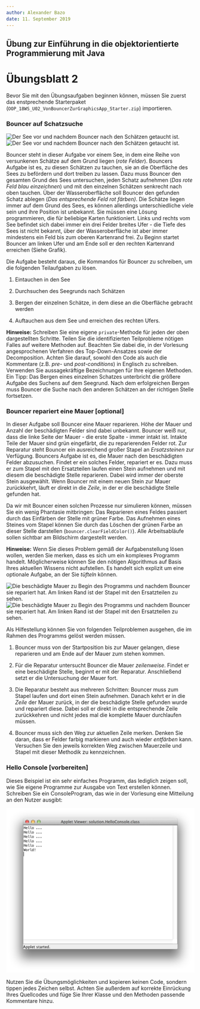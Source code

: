 ```yaml
---
author:	Alexander Bazo
date: 11. September 2019
---
```



## Übung zur Einführung in die objektorientierte Programmierung mit Java

# Übungsblatt 2

Bevor Sie mit den Übungsaufgaben beginnen können, müssen Sie zuerst das enstprechende Starterpaket (`OOP_18WS_U02_VonBouncerZurGraphicsApp_Starter.zip`) importieren.

### **Bouncer auf Schatzsuche**

![Der See vor und nachdem Bouncer nach den Schätzen getaucht
ist.](img/pool_start.png "fig:") ![Der See vor und nachdem
Bouncer nach den Schätzen getaucht
ist.](img/pool_finished.png "fig:")

Bouncer steht in dieser Aufgabe vor einem See, in dem eine Reihe von
versunkenen Schätze auf dem Grund liegen (*rote Felder*). Bouncers
Aufgabe ist es, zu diesen Schätzen zu tauchen, sie an die Oberfläche des Sees zu befördern und dort treiben zu lassen. Dazu muss Bouncer den gesamten Grund des Sees untersuchen, jeden Schatz aufnehmen (*Das rote
Feld blau einzeichnen*) und mit den einzelnen Schätzen senkrecht nach
oben tauchen. Über der Wasseroberfläche soll Bouncer den gefunden Schatz
ablegen (*Das entsprechende Feld rot färben)*. Die Schätze liegen immer
auf dem Grund des Sees, es können allerdings unterschiedliche viele sein
und ihre Position ist unbekannt. Sie müssen eine Lösung programmieren,
die für beliebige Karten funktioniert. Links und rechts vom See befindet
sich dabei immer ein drei Felder breites Ufer - die Tiefe des Sees ist
nicht bekannt, über der Wasseroberfläche ist aber immer mindestens ein
Feld bis zum oberen Kartenrand frei. Zu Beginn startet Bouncer am linken
Ufer und am Ende soll er den rechten Kartenrand erreichen (Siehe
Grafik).

Die Aufgabe besteht daraus, die Kommandos für Bouncer zu schreiben, um
die folgenden Teilaufgaben zu lösen.

1.  Eintauchen in den See

2.  Durchsuchen des Seegrunds nach Schätzen

3.  Bergen der einzelnen Schätze, in dem diese an die Oberfläche
    gebracht werden

4.  Auftauchen aus dem See und erreichen des rechten Ufers.

**Hinweise:** Schreiben Sie eine eigene `private`-Methode für jeden der
oben dargestellten Schritte. Teilen Sie die identifizierten Teilprobleme
nötigen Falles auf weitere Methoden auf. Beachten Sie dabei die, in der
Vorlesung angesprochenen Verfahren des Top-Down-Ansatzes sowie der
Decomposition. Achten Sie darauf, sowohl den Code als auch die
Kommentare (z.B. *pre*- und *post-conditions*) in Englisch zu schreiben.
Verwenden Sie aussagekräftige Bezeichnungen für Ihre eigenen Methoden.
Ein Tipp: Das Bergen eines einzelnen Schatzes unterbricht die größere
Aufgabe des Suchens auf dem Seegrund. Nach dem erfolgreichen Bergen muss
Bouncer die Suche nach den anderen Schätzen an der richtigen Stelle
fortsetzen.

### **Bouncer repariert eine Mauer [optional]**

In dieser Aufgabe soll Bouncer eine Mauer reparieren. Höhe der Mauer und
Anzahl der beschädigten Felder sind dabei unbekannt. Bouncer weiß nur,
dass die linke Seite der Mauer - die erste Spalte - immer intakt ist.
Intakte Teile der Mauer sind grün eingefärbt, die zu reparierenden
Felder rot. Zur Reparatur steht Bouncer ein ausreichend großer Stapel an
*Ersatzsteinen* zur Verfügung. Bouncers Aufgabe ist es, die Mauer nach
den beschädigten Felder abzusuchen. Findet er ein solches Felder,
repariert er es. Dazu muss er zum Stapel mit den Ersatzteilen laufen
einen Stein aufnehmen und mit diesem die beschädigte Stelle reparieren.
Dabei wird immer der oberste Stein ausgewählt. Wenn Bouncer mit einem
neuen Stein zur Mauer zurückkehrt, läuft er direkt in die *Zeile*, in
der er die beschädigte Stelle gefunden hat.

Da wir mit Bouncer einen solchen Prozesse nur simulieren können, müssen
Sie ein wenig Phantasie mitbringen: Das Reparieren eines Feldes passiert
durch das Einfärben der Stelle mit grüner Farbe. Das Aufnehmen eines
Steines vom Stapel können Sie durch das Löschen der grünen Farbe an
dieser Stelle darstellen (`bouncer.clearFieldColor()`). Alle
Arbeitsabläufe sollen sichtbar am Bildschirm dargestellt werden.

**Hinweise:** Wenn Sie dieses Problem gemäß der Aufgabenstellung lösen
wollen, werden Sie merken, dass es sich um ein komplexes Programm
handelt. Möglicherweise können Sie den nötigen Algorithmus auf Basis
Ihres aktuellen Wissens nicht aufstellen. Es handelt sich explizit um
eine optionale Aufgabe, an der Sie *tüfteln* können.

![Die beschädigte Mauer zu Begin des Programms und nachdem Bouncer sie
repariert hat. Am linken Rand ist der Stapel mit den Ersatzteilen zu
sehen.](img/wall_start.png "fig:") ![Die beschädigte Mauer
zu Begin des Programms und nachdem Bouncer sie repariert hat. Am linken
Rand ist der Stapel mit den Ersatzteilen zu
sehen.](img/wall_finished.png "fig:")

Als Hilfestellung können Sie von folgenden Teilproblemen ausgehen, die
im Rahmen des Programms gelöst werden müssen.

1.  Bouncer muss von der Startposition bis zur Mauer gelangen, diese
    reparieren und am Ende auf der Mauer zum stehen kommen.

2.  Für die Reparatur untersucht Bouncer die Mauer *zeilenweise*. Findet
    er eine beschädigte Stelle, beginnt er mit der Reparatur.
    Anschließend setzt er die Untersuchung der Mauer fort.

3.  Die Reparatur besteht aus mehreren Schritten: Bouncer muss zum
    Stapel laufen und dort einen Stein aufnehmen. Danach kehrt er in die
    *Zeile* der Mauer zurück, in der die beschädigte Stelle gefunden
    wurde und repariert diese. Dabei soll er direkt in die entsprechende
    Zeile zurückkehren und nicht jedes mal die komplette Mauer
    durchlaufen müssen.

4.  Bouncer muss sich den Weg zur aktuellen Zeile merken. Denken Sie
    daran, dass er Felder farbig markieren und auch wieder *entfärben*
    kann. Versuchen Sie den jeweils korrekten Weg zwischen Mauerzeile
    und Stapel mit dieser Methodik zu kennzeichnen.

### **Hello Console [vorbereiten]**

Dieses Beispiel ist ein sehr einfaches Programm, das lediglich zeigen
soll, wie Sie eigene Programme zur Ausgabe von Text erstellen können.
Schreiben Sie ein ConsoleProgram, das wie in der Vorlesung eine
Mitteilung an den Nutzer ausgibt:

![image](img/console_finished.png)

Nutzen Sie die Übungsmöglichkeiten und kopieren keinen Code, sondern
tippen jedes Zeichen selbst. Achten Sie außerdem auf korrekte Einrückung
Ihres Quellcodes und füge Sie Ihrer Klasse und den Methoden passende
Kommentare hinzu.
